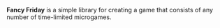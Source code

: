 **Fancy Friday** is a simple library for creating a game that consists of
any number of time-limited microgames.

